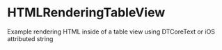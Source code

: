 # HTMLRenderingTableView
Example rendering HTML inside of a table view using DTCoreText or iOS attributed string
